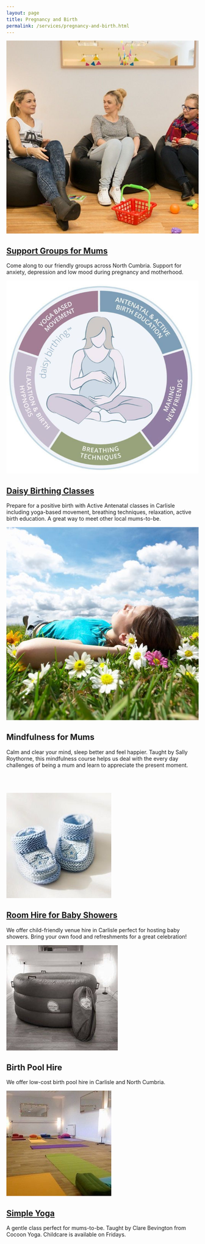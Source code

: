 ```yaml
---
layout: page
title: Pregnancy and Birth
permalink: /services/pregnancy-and-birth.html
---
```



<div class="row"><div class="col-md-3"><div class="row"><img class="img-responsive img-rounded" src="/img/pregnancy-and-birth-1.jpg" /></div><div class="row"><h2><a href="/services/carlisle-postnatal-depression-support-groups.html">Support Groups for Mums</a></h2><p>Come along to our friendly groups across North Cumbria. Support for anxiety, depression and low mood during pregnancy and motherhood.</p></div></div><div class="col-md-3 col-md-offset-1"><div class="row"><img class="img-responsive" src="/img/pregnancy-and-birth-2.jpg" /></div><div class="row"><h2><a href="/services/carlisle-pregnancy-antenatal-classes-with-daisy-birthing.html">Daisy Birthing Classes</a></h2><p>Prepare for a positive birth with Active Antenatal classes in Carlisle including yoga-based movement, breathing techniques, relaxation, active birth education. A great way to meet other local mums-to-be.</p></div></div><div class="col-md-3 col-md-offset-1"><div class="row"><img class="img-responsive img-rounded" src="/img/pregnancy-and-birth-3.jpg" /></div><div class="row"><h2>Mindfulness for Mums</h2><p>Calm and clear your mind, sleep better and feel happier. Taught by Sally Roythorne, this mindfulness course helps us deal with the every day challenges of being a mum and learn to appreciate the present moment.</p></div></div></div>

<div class="row" style="height: 50px">&nbsp;</div>

<div class="row"><div class="col-md-3"><div class="row"><img class="img-rounded" src="/img/pregnancy-and-birth-4.jpg" /></div><div class="row"><h2><a href="room-hire-for-baby-showers.html">Room Hire for Baby Showers</a></h2><p>We offer child-friendly venue hire in Carlisle perfect for hosting baby showers. Bring your own food and refreshments for a great celebration!</p></div></div><div class="col-md-3 col-md-offset-1"><div class="row"><img class="img-rounded" src="/img/pregnancy-and-birth-5.jpg" /></div><div class="row"><h2>Birth Pool Hire</h2><p>We offer low-cost birth pool hire in Carlisle and North Cumbria.</p></div></div><div class="col-md-3 col-md-offset-1"><div class="row"><img class="img-rounded" src="/img/pregnancy-and-birth-6.jpg" /></div><div class="row"><h2><a href="/services/cocoon-yoga.html">Simple Yoga</a></h2><p>A gentle class perfect for mums-to-be. Taught by Clare Bevington from Cocoon Yoga. Childcare is available on Fridays.</p></div></div></div>